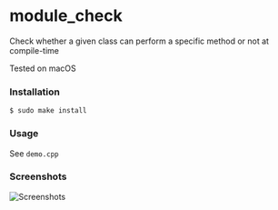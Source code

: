 # module_check
Check whether a given class can perform a specific method or not at compile-time

Tested on macOS

### Installation
```$ sudo make install```

### Usage
See ```demo.cpp```

### Screenshots

![Screenshots](https://raw.githubusercontent.com/BlueCocoa/module_check/master/screenshot.png)
